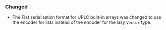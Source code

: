 ### Changed

- The Flat serialisation format for UPLC built-in arrays was changed to use the encoder for lists instead of the encoder for the lazy `Vector` type.

